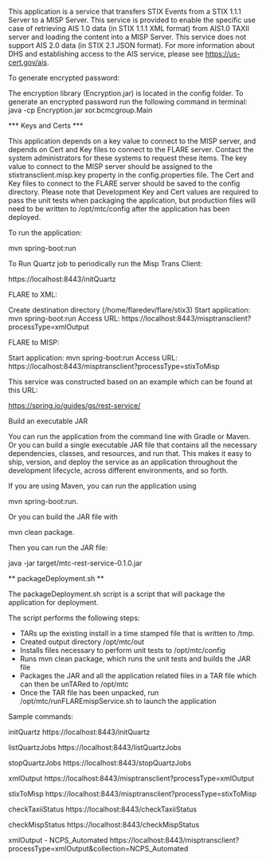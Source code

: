 This application is a service that transfers STIX Events from a STIX 1.1.1 Server to a MISP Server.
This service is provided to enable the specific use case of retrieving AIS 1.0 data (in STIX 1.1.1 XML format) from AIS1.0 TAXII server and loading the content into a MISP Server.
This service does not support AIS 2.0 data (in STIX 2.1 JSON format). For more information about DHS and establishing access to the AIS service, please see https://us-cert.gov/ais.

To generate encrypted password:

The encryption library (Encryption.jar) is located in the config folder.
To generate an encrypted password run the following command in terminal:
java -cp Encryption.jar xor.bcmcgroup.Main <password> <encryptionKey>

*** Keys and Certs ***

This application depends on a key value to connect to the MISP server, and depends on Cert and Key files to connect to the FLARE server.
Contact the system administrators for these systems to request these items.
The key value to connect to the MISP server should be assigned to the stixtransclient.misp.key property in the config.properties file.
The Cert and Key files to connect to the FLARE server should be saved to the config directory.
Please note that Development Key and Cert values are required to pass the unit tests when packaging the application, but production files will need to
be written to /opt/mtc/config after the application has been deployed.


To run the application:

mvn spring-boot:run

To Run Quartz job to periodically run the Misp Trans Client:

https://localhost:8443/initQuartz

FLARE to XML:

Create destination directory (/home/flaredev/flare/stix3)
Start application: mvn spring-boot:run
Access URL: https://localhost:8443/misptransclient?processType=xmlOutput

FLARE to MISP:

Start application: mvn spring-boot:run
Access URL: https://localhost:8443/misptransclient?processType=stixToMisp

This service was constructed based on an example which can be found at this URL:

https://spring.io/guides/gs/rest-service/

Build an executable JAR

You can run the application from the command line with Gradle or Maven. 
Or you can build a single executable JAR file that contains all the necessary 
dependencies, classes, and resources, and run that. This makes it easy to ship, 
version, and deploy the service as an application throughout the development 
lifecycle, across different environments, and so forth.


If you are using Maven, you can run the application using 

mvn spring-boot:run. 


Or you can build the JAR file with 

mvn clean package. 

Then you can run the JAR file:

java -jar target/mtc-rest-service-0.1.0.jar


** packageDeployment.sh **

The packageDeployment.sh script is a script that will package the application for deployment.

The script performs the following steps:

* TARs up the existing install in a time stamped file that is written to /tmp.
* Created output directory /opt/mtc/out
* Installs files necessary to perform unit tests to /opt/mtc/config
* Runs mvn clean package, which runs the unit tests and builds the JAR file
* Packages the JAR and all the application related files in a TAR file which can then be unTARed to /opt/mtc
* Once the TAR file has been unpacked, run /opt/mtc/runFLAREmispService.sh to launch the application

Sample commands:

initQuartz
https://localhost:8443/initQuartz

listQuartzJobs
https://localhost:8443/listQuartzJobs

stopQuartzJobs
https://localhost:8443/stopQuartzJobs

xmlOutput
https://localhost:8443/misptransclient?processType=xmlOutput

stixToMisp
https://localhost:8443/misptransclient?processType=stixToMisp

checkTaxiiStatus
https://localhost:8443/checkTaxiiStatus

checkMispStatus
https://localhost:8443/checkMispStatus

xmlOutput - NCPS_Automated
https://localhost:8443/misptransclient?processType=xmlOutput&collection=NCPS_Automated
 





